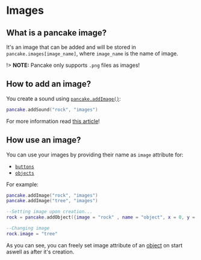 # Images

## What is a pancake image?

It's an image that can be added and will be stored in `pancake.images[image_name]`, where `image_name` is the name of image.

!> **NOTE:** Pancake only supports `.png` files as images!

## How to add an image?

You create a sound using [`pancake.addImage()`](http://mightypancake.games/#/documentation/functions/pancake.addImage()):

```lua
pancake.addSound("rock", "images")
```

For more information read [this article](http://mightypancake.games/#/documentation/functions/pancake.addImage())!

## How use an image?

You can use your images by providing their name as `image` attribute for:

- [`buttons`](http://mightypancake.games/#/documentation/topics/buttons)
- [`objects`](http://mightypancake.games/#/documentation/topics/objects)

For example:

```lua
pancake.addImage("rock", "images")
pancake.addImage("tree", "images")

--Setting image upon creation...
rock = pancake.addObject({image = "rock" , name = "object", x = 0, y = 0, width = 10, height = 16})

--Changing image
rock.image = "tree"
```

As you can see, you can freely set image attribute of an [object](http://mightypancake.games/#/documentation/topics/objects) on start aswell as after it's creation.
